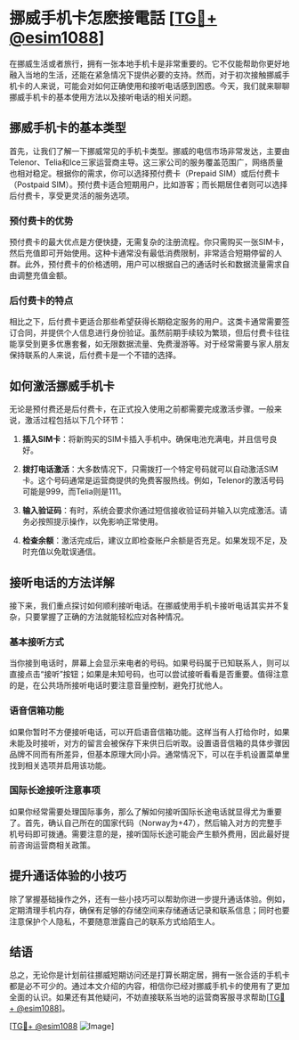 # 挪威手机卡怎麽接電話 [[TG💪+ @esim1088](https://t.me/s/esim1088)]

在挪威生活或者旅行，拥有一张本地手机卡是非常重要的。它不仅能帮助你更好地融入当地的生活，还能在紧急情况下提供必要的支持。然而，对于初次接触挪威手机卡的人来说，可能会对如何正确使用和接听电话感到困惑。今天，我们就来聊聊挪威手机卡的基本使用方法以及接听电话的相关问题。

## 挪威手机卡的基本类型

首先，让我们了解一下挪威常见的手机卡类型。挪威的电信市场非常发达，主要由Telenor、Telia和Ice三家运营商主导。这三家公司的服务覆盖范围广，网络质量也相对稳定。根据你的需求，你可以选择预付费卡（Prepaid SIM）或后付费卡（Postpaid SIM）。预付费卡适合短期用户，比如游客；而长期居住者则可以选择后付费卡，享受更灵活的服务选项。

### 预付费卡的优势

预付费卡的最大优点是方便快捷，无需复杂的注册流程。你只需购买一张SIM卡，然后充值即可开始使用。这种卡通常没有最低消费限制，非常适合短期停留的人群。此外，预付费卡的价格透明，用户可以根据自己的通话时长和数据流量需求自由调整充值金额。

### 后付费卡的特点

相比之下，后付费卡更适合那些希望获得长期稳定服务的用户。这类卡通常需要签订合同，并提供个人信息进行身份验证。虽然前期手续较为繁琐，但后付费卡往往能享受到更多优惠套餐，如无限数据流量、免费漫游等。对于经常需要与家人朋友保持联系的人来说，后付费卡是一个不错的选择。

## 如何激活挪威手机卡

无论是预付费还是后付费卡，在正式投入使用之前都需要完成激活步骤。一般来说，激活过程包括以下几个环节：

1. **插入SIM卡**：将新购买的SIM卡插入手机中。确保电池充满电，并且信号良好。
   
2. **拨打电话激活**：大多数情况下，只需拨打一个特定号码就可以自动激活SIM卡。这个号码通常是运营商提供的免费客服热线。例如，Telenor的激活号码可能是999，而Telia则是111。

3. **输入验证码**：有时，系统会要求你通过短信接收验证码并输入以完成激活。请务必按照提示操作，以免影响正常使用。

4. **检查余额**：激活完成后，建议立即检查账户余额是否充足。如果发现不足，及时充值以免耽误通信。

## 接听电话的方法详解

接下来，我们重点探讨如何顺利接听电话。在挪威使用手机卡接听电话其实并不复杂，只要掌握了正确的方法就能轻松应对各种情况。

### 基本接听方式

当你接到电话时，屏幕上会显示来电者的号码。如果号码属于已知联系人，则可以直接点击“接听”按钮；如果是未知号码，也可以尝试接听看看是否重要。值得注意的是，在公共场所接听电话时要注意音量控制，避免打扰他人。

### 语音信箱功能

如果你暂时不方便接听电话，可以开启语音信箱功能。这样当有人打给你时，如果未能及时接听，对方的留言会被保存下来供日后听取。设置语音信箱的具体步骤因品牌不同而有所差异，但基本原理大同小异。通常情况下，可以在手机设置菜单里找到相关选项并启用该功能。

### 国际长途接听注意事项

如果你经常需要处理国际事务，那么了解如何接听国际长途电话就显得尤为重要了。首先，确认自己所在的国家代码（Norway为+47），然后输入对方的完整手机号码即可拨通。需要注意的是，接听国际长途可能会产生额外费用，因此最好提前咨询运营商相关政策。

## 提升通话体验的小技巧

除了掌握基础操作之外，还有一些小技巧可以帮助你进一步提升通话体验。例如，定期清理手机内存，确保有足够的存储空间来存储通话记录和联系信息；同时也要注意保护个人隐私，不要随意泄露自己的联系方式给陌生人。

## 结语

总之，无论你是计划前往挪威短期访问还是打算长期定居，拥有一张合适的手机卡都是必不可少的。通过本文介绍的内容，相信你已经对挪威手机卡的使用有了更加全面的认识。如果还有其他疑问，不妨直接联系当地的运营商客服寻求帮助[[TG💪+ @esim1088](https://t.me/s/esim1088)]。

[[TG💪+ @esim1088](https://t.me/s/esim1088) ![Image](https://i.postimg.cc/4NQfJmqS/Snipaste-2025-05-13-00-14-12.png)]